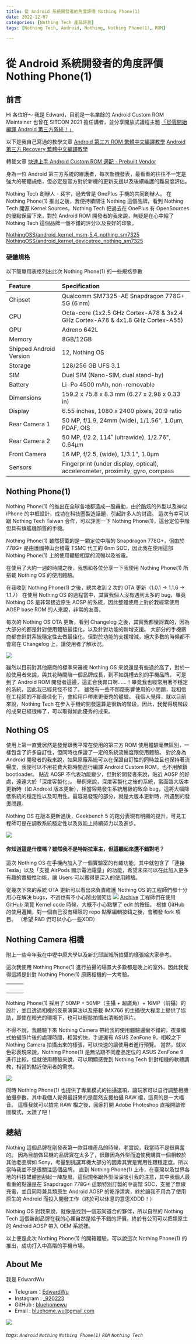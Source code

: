 ```yaml
---
title: 從 Android 系統開發者的角度評價 Nothing Phone(1)
date: 2022-12-07
categories: [Nothing Tech 產品評測]
tags: [Nothing Tech, Android, Nothing, Nothing Phone(1), ROM]

---
```


# 從 Android 系統開發者的角度評價 Nothing Phone(1)


前言
---

Hi 各位好～
我是 Edward，目前是一名業餘的 Android Custom ROM Maintainer
也曾在 SITCON 2021 擔任講者，並分享開放式議程主題 [「從零開始編譯 Android 第三方系統！」](https://sitcon.org/2021/agenda/1c9e74cd-aeeb-4e63-8ec4-af33eff16e7d)

以下是我自己寫過的教學文章
[Android 第三方 ROM 繁體中文編譯教學](https://hackmd.io/@EdwardWu/CompileAndroidCustomROM)
[Android 第三方 Recovery 繁體中文編譯教學](https://hackmd.io/@EdwardWu/CompileARecovery)

轉載文章
[快速上手 Android Custom ROM 適配 - Prebuilt Vendor](https://hackmd.io/@EdwardWu/Prebuilt-bringup)

身為一位 Android 第三方系統的維護者，每次新機發表，最看重的往往不一定是強大的硬體規格，但必定是官方對於新機的更新支援以及後續維護的難易度評估。

Nothing Tech 創辦人 - 裴宇，過去曾是 OnePlus 手機的共同創辦人。
在 Nothing Phone(1) 推出之後，我便持續關注 Nothing 這個品牌，看到 Nothing Tech 開源 Kernel Sources，Nothing Tech 把過去在 OnePlus 有 OpenSources 的優點保留下來，對於 Android ROM 開發者的我來說，無疑是在心中給了 Nothing Tech 這個品牌一個不錯的評分以及良好的印象。

[NothingOSS/android_kernel_msm-5.4_nothing_sm7325](https://github.com/NothingOSS/android_kernel_msm-5.4_nothing_sm7325)
[NothingOSS/android_kernel_devicetree_nothing_sm7325](https://github.com/NothingOSS/android_kernel_devicetree_nothing_sm7325)

### 硬體規格

以下簡單用表格列出此次 Nothing Phone(1) 的一些規格參數

| Feature                 | Specification                                                                  |
|:----------------------- |:------------------------------------------------------------------------------ |
| Chipset                 | Qualcomm SM7325-AE Snapdragon 778G+ 5G (6 nm)                                  |
| CPU                     | Octa-core (1x2.5 GHz Cortex-A78 & 3x2.4 GHz Cortex-A78 & 4x1.8 GHz Cortex-A55) |
| GPU                     | Adreno 642L                                                                    |
| Memory                  | 8GB/12GB                                                                       |
| Shipped Android Version | 12, Nothing OS                                                                 |
| Storage                 | 128/256 GB UFS 3.1                                                             |
| SIM                     | Dual SIM (Nano-SIM, dual stand-by)                                             |
| Battery                 | Li-Po 4500 mAh, non-removable                                                  |
| Dimensions              | 159.2 x 75.8 x 8.3 mm (6.27 x 2.98 x 0.33 in)                                  |
| Display                 | 6.55 inches, 1080 x 2400 pixels, 20:9 ratio                                    |
| Rear Camera 1           | 50 MP, f/1.9, 24mm (wide), 1/1.56", 1.0µm, PDAF, OIS                           |
| Rear Camera 2           | 50 MP, f/2.2, 114˚ (ultrawide), 1/2.76", 0.64µm                                |
| Front Camera            | 16 MP, f/2.5, (wide), 1/3.1", 1.0µm                                            |
| Sensors                 | Fingerprint (under display, optical), accelerometer, proximity, gyro, compass  |


Nothing Phone(1)
---

Nothing Phone(1) 的推出在全球各地都造成一股轟動，由於酷炫的外型以及神似 iPhone 的中框設計，成功在科技圈製造話題，引起許多人的討論。
這次有幸可以跟 Nothing Tech Taiwan 合作，可以評測一下 Nothing Phone(1)，這台定位中階但具有旗艦機顏質的手機。

Nothing Phone(1) 雖然搭載的是一顆定位中階的 Snapdragon 778G+，但由於 778G+ 是由護國神山台積電 TSMC 代工的 6nm SOC，因此我在使用這部 Nothing Phone(1) 上的使用體驗相當的流暢以及省電。

在使用了大約一週的時間之後，我想和各位分享一下我使用 Nothing Phone(1) 所搭載 Nothing OS 的使用體驗。

在我收到 Nothing Phone(1) 之後，總共收到 2 次的 OTA 更新（1.0.1 -> 1.1.6 -> 1.1.7）
在使用 Nothing OS 的過程當中，其實我個人沒有遇到太多的 bug，畢竟 Nothing OS 是非常接近原生 AOSP 的系統，因此整體使用上對於我經常使用 AOSP base ROM 的人來說，非常的友善。

每次的 Nothing OS OTA 更新，看到 Changelog 之後，其實我都蠻訝異的，因為大部分的都是針對使用體驗最佳化，以及針對功能的新增支援。
大部分的手機廠商都會針對系統穩定性去做最佳化，但對於功能的支援增減，絕大多數的時候都不會寫在 Changelog 上，讓使用者了解狀況。

![](https://i.imgur.com/8R7HOgx.jpg)

雖然以目前對其他廠商的標準來審視 Nothing OS 來說還是有些過於高了，對於一般使用者來說，與其花時間陪一個品牌成長，到不如跳槽去別的手機品牌。
可是到了 Android ROM 開發者這邊，這正合我胃口啊......！畢竟我也經常用著不穩定的系統，因此我已經見怪不怪了。
雖然有一些不那麼影響使用的小問題，我相信在工程師的不斷最佳化下，會給用戶帶來更優秀的體驗。
我個人覺得，就以目前來說，Nothing Tech 在步入手機的開發還算是很新的階段，因此，我覺得現階段的成果已經很棒了，可以取得如此優秀的成果。


Nothing OS
---

使用上第一直覺居然是發覺跟我平常在使用的第三方 ROM 使用體驗毫無區別，一樣包含了許多自訂性，但同時也保證了一定的系統流暢度跟使用體驗。
對於身為 Android 開發者的我來說，如果原廠系統可以在保證自訂性的同時並且也保持著流暢度，我便可以不用花費大把時間進行編譯 Android Custom ROM，也不用解鎖 bootloader。
貼近 AOSP 不代表功能變少，但對於開發者來說，貼近 AOSP 的好處，遠遠大於「深度客製化」。
舉例來說，深度客製化之後的系統，當面臨大版本更新時（如 Android 版本更新），相當容易發生系統層級的致命 bug，這將大幅降低系統的穩定性以及可用性。最容易發現的部分，就是大版本更新時，所遇到的發燙問題。

Nothing OS 在版本更新過後，Geekbench 5 的跑分表現有明顯的提升，可見工程師可是在調教系統穩定性以及效能上持續努力以及進步。

![](https://i.imgur.com/emHFZ2h.png)


#### 你知道這是什麼嗎？雖然我不是特斯拉車主，但這聽起來還不錯對吧？
這次 Nothing OS 在手機內加入了一個實驗室的有趣功能，其中就包含了「連接 Tesla」以及「支援 AirPods 顯示電池電量」的功能，希望未來可以在此加入更多有趣的實驗性功能，讓 Users 可以獲得更深入的使用體驗。

從幾次下來的系統 OTA 更新可以看出來負責維護 Nothing OS 的工程師們都十分用心在解決 bugs，不過也有不小心鬧出個笑話
![](https://i.imgur.com/It7zF7p.png)
[Archive](https://web.archive.org/web/20221027104701/https://github.com/NothingOSS/android_kernel_oneplus_sm8350)
工程師們在使用 GitHub 瀏覽 Kernel code 時候，大概不小心點擊了 edit 的按鈕。
根據 GitHub 的使用邏輯，對一個自己沒有權限的 repo 點擊編輯按鈕之後，會觸發 fork 項目。
（希望 R&D 們可以小心一些XDD）

Nothing Camera 相機
---

附上一些今年我在中壢中原大學以及新北耶誕城所拍攝的樣張給大家參考。

這次我使用 Nothing Phone(1) 進行拍攝的場景大多數都是晚上的室外，因此我覺得這將是針對 Nothing Phone(1) 原廠相機的一大考驗。


<table>
  <tr>
    <td><img src="https://i.imgur.com/h42sesU.jpg" alt=""></td>
    <td><img src="https://i.imgur.com/RewrnB1.jpg" alt=""></td>
    <td><img src="https://i.imgur.com/QZlCnDp.jpg" alt=""></td>
  </tr>
  <tr>
    <td><img src="https://i.imgur.com/71svYdj.jpg" alt=""></td>
    <td><img src="https://i.imgur.com/vJGG2Cm.jpg" alt=""></td>
    <td><img src="https://i.imgur.com/AsYLEHu.jpg" alt=""></td>
  </tr>
  <tr>
    <td><img src="https://i.imgur.com/dQJZYHH.jpg" alt=""></td>
    <td><img src="https://i.imgur.com/v2isEJy.jpg" alt=""></td>
    <td><img src="https://i.imgur.com/5U3fLIw.jpg" alt=""></td>
  </tr>
  <tr>
    <td><img src="https://i.imgur.com/uufWz2M.jpg" alt=""></td>
    <td><img src="https://i.imgur.com/PZQ6rTW.jpg" alt=""></td>
    <td><img src="https://i.imgur.com/18Mi5IP.jpg" alt=""></td>
  </tr>
</table>

Nothing Phone(1) 採用了 50MP + 50MP（主攝 + 超廣角）+ 16MP（前攝）的設計，並且透過相機的夜景演算法以及搭載 IMX766 的主攝很大程度上提供了協助，即使在暗光的環境下，也可以輕鬆拍攝出清晰的照片。

不得不說，我體驗下來 Nothing Camera 帶給我的使用體驗還蠻不錯的，夜景模式拍攝照片後的處理時間，相當的快，手邊還有 ASUS ZenFone 9，相較之下 Nothing Camera 拍攝出來的樣張，可以快速的讓使用者進行預覽。
當然，就以色彩表現來說，Nothing Phone(1) 是無法跟不同產品定位的 ASUS ZenFone 9 進行比較，但就使用體驗來說，可以明顯感受到 Nothing Tech 針對相機的軟體調教，相當的貼近使用者的需求。

![](https://i.imgur.com/cGDauYm.jpg)

同時 Nothing Phone(1) 也提供了專業模式的拍攝選項，讓玩家可以自行調整相機拍攝參數，其中我個人覺得最訝異的是居然支援拍攝 RAW 檔，這真的是一大福音。
這樣我就可以拍完 RAW 檔之後，回家打開 Adobe Photoshop 直接開啟修圖模式，太讚了吧！


總結
---

Nothing 這個品牌在剛發表第一款耳機產品的時候，老實說，我當時不是很興奮的。
因為目前做耳機的品牌實在太多了，很難因為外型而迫使我購買一個相較於其他老品牌如 Sony，考量到挑選耳機大部分的因素其實是實用性跟穩定度。所以當時我並不是很關注這個品牌。
直到 Nothing Phone(1) 上市，在臺灣以及世界各地的科技媒體圈刮起一陣旋風，這個規格跟外型深深吸引我的注意，其中我個人最看重的點還是在 Snapdragon 778G+ 這顆特別訂製的中高階 SOC，支援了無線充電，並且同時兼具類原生 Android AOSP 的乾淨清爽，終於讓我不用為了使用原生的 Android 而投入開發工作（終於可以休息的意思XDDD！）

Nothing OS 對我來說，就像是找到一個志同道合的夥伴，所以自然的 Nothing Tech 這個新創品牌在我的心裡自然是給予不錯的評價。終於有公司可以把類原生的 Android AOSP 帶入 OEM 系統裡。

以上便是此次 Nothing Phone(1) 的開箱體驗。可以說這次 Nothing Phone(1) 的推出，成功打入中高階的手機市場。




About Me
---
我是 EdwardWu
- Telegram：[EdwardWu](https://t.me/edwardwu0223)
- Instagram : [_920223](https://www.instagram.com/_920223/)
- GitHub : [bluehomewu](https://github.com/bluehomewu)
- Email : [bluehome.wu@gmail.com](mailto:bluehome.wu@gmail.com)

![](https://i.imgur.com/HTWnoGl.png)





###### tags: `Android` `Nothing` `Nothing Phone(1)` `ROM` `Nothing Tech`